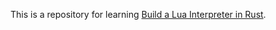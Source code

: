 This is a repository for learning [Build a Lua Interpreter in Rust](https://wubingzheng.github.io/build-lua-in-rust/en/).
